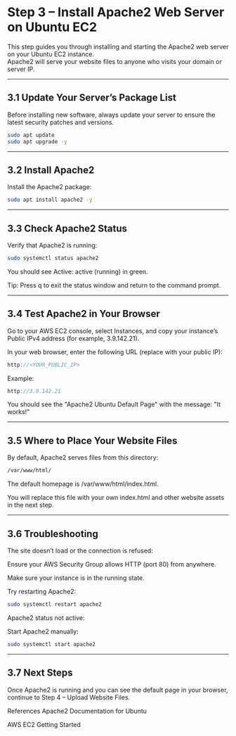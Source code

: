 # Step 3 – Install Apache2 Web Server on Ubuntu EC2

This step guides you through installing and starting the Apache2 web server on your Ubuntu EC2 instance.  
Apache2 will serve your website files to anyone who visits your domain or server IP.

---

## 3.1 Update Your Server’s Package List

Before installing new software, always update your server to ensure the latest security patches and versions.

```bash
sudo apt update
sudo apt upgrade -y
```

----
## 3.2 Install Apache2
Install the Apache2 package:

```bash
sudo apt install apache2 -y
```

---
## 3.3 Check Apache2 Status
Verify that Apache2 is running:

```bash
sudo systemctl status apache2
```

You should see Active: active (running) in green.

Tip: Press q to exit the status window and return to the command prompt.

----
## 3.4 Test Apache2 in Your Browser
Go to your AWS EC2 console, select Instances, and copy your instance’s Public IPv4 address (for example, 3.9.142.21).

In your web browser, enter the following URL (replace with your public IP):

```cpp
http://<YOUR_PUBLIC_IP>
```
Example:

```cpp
http://3.9.142.21
```

You should see the "Apache2 Ubuntu Default Page" with the message:
"It works!"

-----
## 3.5 Where to Place Your Website Files
By default, Apache2 serves files from this directory:

```css
/var/www/html/
```

The default homepage is /var/www/html/index.html.

You will replace this file with your own index.html and other website assets in the next step.

----
## 3.6 Troubleshooting
The site doesn’t load or the connection is refused:

Ensure your AWS Security Group allows HTTP (port 80) from anywhere.

Make sure your instance is in the running state.

Try restarting Apache2:

```bash
sudo systemctl restart apache2
```
Apache2 status not active:

Start Apache2 manually:

```bash
sudo systemctl start apache2
```

----
## 3.7 Next Steps
Once Apache2 is running and you can see the default page in your browser, continue to Step 4 – Upload Website Files.

References
Apache2 Documentation for Ubuntu

AWS EC2 Getting Started
